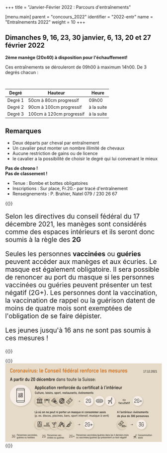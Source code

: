 +++
title = "Janvier-Février 2022 : Parcours d'entraînements"

[menu.main]
  parent = "concours_2022"
  identifier = "2022-entr"
  name = "Entraînements 2022"
  weight = 10
+++

## Dimanches 9, 16, 23, 30 janvier, 6, 13, 20 et 27 février 2022

**2ème manège (20x40) à disposition pour l'échauffement!**

Ces entraînements se dérouleront de 09h00 à maximum 14h00. De 3 degrés chacun :

<br/>

| Degré   | Hauteur                  | Heure      |
|---------|--------------------------|------------|
| Degré 1	| 50cm à 80cm progressif   | 09h00      |
|	Degré 2	| 90cm à 100cm progressif	 | à la suite |
|	Degré 3	| 100cm à 120cm progressif | à la suite |

## Remarques

- Deux départs par cheval par entraînement
- Un cavalier peut monter un nombre illimité de chevaux
- Aucune restriction de gains ou de licence
- le cavalier a la possibilité de choisir le degré qui lui convenant le mieux

**Pas de chrono !**<br/>
**Pas de classement !**

- Tenue :	Bombe et bottes obligatoires
- Inscriptions : Sur place, Fr.20.- par tracé d'entraînement
- Renseignements : P. Brahier, Natel 079 / 230 26 67


{{<admonition covid-red>}}
<div style="font-size:1.5em">
<p>
Selon les directives du conseil fédéral du 17 décembre 2021, 
les manèges sont considérés comme des espaces intérieurs et ils seront donc soumis à la règle des <b>2G</b>
</p>
<p>
Seules les personnes <b>vaccinées</b> ou <b>guéries</b> peuvent accéder aux manèges et aux écuries.
Le masque est également obligatoire. Il sera possible de renoncer au port du masque si les personnes vaccinées ou guéries peuvent présenter un test négatif (2G+). Les personnes dont la vaccination, la vaccination de rappel ou la guérison datent de moins de quatre mois sont exemptées de l'obligation de se faire dépister.
</p>
<p>
Les jeunes jusqu'à 16 ans ne sont pas soumis à ces mesures !
</p>
</div>
{{</admonition>}}

{{<img-fit>}}
![demo](./covid-20-12-2021-b.png)
{{</img-fit>}}
